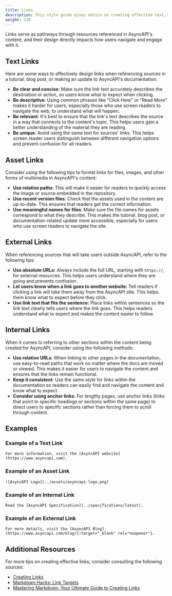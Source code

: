 ```yaml
---
title: Links
description: This style guide gives advice on creating effective text, internal, external, and asset links in AsyncAPI content.
weight: 130
---
```


Links serve as pathways through resources referenced in AsyncAPI's content, and their design directly impacts how users navigate and engage with it.

## Text Links

Here are some ways to effectively design links when referencing sources in a tutorial, blog post, or making an update to AsyncAPI's documentation:

- **Be clear and concise**: Make sure the link text accurately describes the destination or action, so users know what to expect when clicking.
- **Be descriptive**: Using common phrases like "Click Here" or "Read More" makes it harder for users, especially those who use screen readers to navigate the web, to understand what will happen.
- **Be relevant**: It's best to ensure that the link's text describes the source in a way that connects to the content's topic. This helps users gain a better understanding of the material they are reading.
- **Be unique**: Avoid using the same text for sources' links. This helps screen reader users distinguish between different navigation options and prevent confusion for all readers.

## Asset Links

Consider using the following tips to format links for files, images, and other forms of multimedia in AsyncAPI's content:

- **Use relative paths**: This will make it easier for readers to quickly access the image or source embedded in the repository.
- **Use recent version files**: Check that the assets used in the content are up-to-date. This ensures that readers get the correct information.
- **Use meaningful names for files**: Make sure the file names for assets correspond to what they describe. This makes the tutorial, blog post, or documentation-related update more accessible, especially for users who use screen readers to navigate the site.

## External Links

When referencing sources that will take users outside AsyncAPI, refer to the following tips:

- **Use absolute URLs:** Always include the full URL, starting with `https://`, for external resources. This helps users understand where they are going and prevents confusion.
- **Let users know when a link goes to another website:** Tell readers if clicking a link will take them away from the AsyncAPI site. This helps them know what to expect before they click.
- **Use link text that fits the sentence:** Place links within sentences so the link text clearly tells users where the link goes. This helps readers understand what to expect and makes the content easier to follow.

## Internal Links

When it comes to referring to other sections within the content being created for AsyncAPI, consider using the following methods:

- **Use relative URLs**: When linking to other pages in the documentation, use easy-to-read paths that work no matter where the docs are moved or viewed. This makes it easier for users to navigate the content and ensures that the links remain functional.
- **Keep it consistent**: Use the same style for links within the documentation so readers can easily find and navigate the content and know what to expect.
- **Consider using anchor links**: For lengthy pages, use anchor links (links that point to specific headings or sections within the same page) to direct users to specific sections rather than forcing them to scroll through content.

## Examples

### Example of a Text Link

`For more information, visit the [AsyncAPI website](https://www.asyncapi.com).`

### Example of an Asset Link

`![AsyncAPI Logo](../assets/asyncapi-logo.png)`

### Example of an Internal Link

`Read the [AsyncAPI Specification](../specifications/latest).`

### Example of an External Link

`For more details, visit the [AsyncAPI Blog](https://www.asyncapi.com/blog){:target="_blank" rel="noopener"}.`

## Additional Resources

For more tips on creating effective links, consider consulting the following sources:

- [Creating Links](https://anvilproject.org/guides/content/creating-links)
- [Markdown Hacks: Link Targets](https://www.markdownguide.org/hacks/#link-targets)
- [Mastering Markdown: Your Ultimate Guide to Creating Links](https://www.devzery.com/post/mastering-markdown-your-ultimate-guide-to-creating-links)

